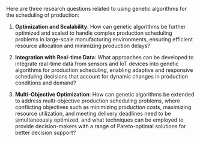 Here are three research questions related to using genetic algorithms for the scheduling of production:

1. **Optimization and Scalability**: How can genetic algorithms be further optimized and scaled to handle complex production scheduling problems in large-scale manufacturing environments, ensuring efficient resource allocation and minimizing production delays?

2. **Integration with Real-time Data**: What approaches can be developed to integrate real-time data from sensors and IoT devices into genetic algorithms for production scheduling, enabling adaptive and responsive scheduling decisions that account for dynamic changes in production conditions and demand?

3. **Multi-Objective Optimization**: How can genetic algorithms be extended to address multi-objective production scheduling problems, where conflicting objectives such as minimizing production costs, maximizing resource utilization, and meeting delivery deadlines need to be simultaneously optimized, and what techniques can be employed to provide decision-makers with a range of Pareto-optimal solutions for better decision support?
